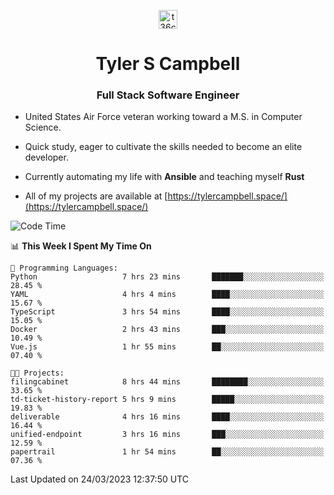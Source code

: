 <p align="center">
<a href="https://www.linkedin.com/in/t36campbell" target="blank"><img align="center" src="https://ik.imagekit.io/t36campbell/Portfolio/linkedin.png.original_m8bbGgPh6.png" alt="t36campbell" height="30" width="30" /></a>
</p>
<h1 align="center">Tyler S Campbell</h1>
<h3 align="center">Full Stack Software Engineer</h3>

* United States Air Force veteran working toward a M.S. in Computer Science.

* Quick study, eager to cultivate the skills needed to become an elite developer.

* Currently automating my life with **Ansible** and teaching myself **Rust**

* All of my projects are available at [https://tylercampbell.space/](https://tylercampbell.space/)

<!--START_SECTION:waka-->
![Code Time](http://img.shields.io/badge/Code%20Time-2%2C307%20hrs%2034%20mins-blue)

📊 **This Week I Spent My Time On** 

```text
💬 Programming Languages: 
Python                   7 hrs 23 mins       ███████░░░░░░░░░░░░░░░░░░   28.45 % 
YAML                     4 hrs 4 mins        ████░░░░░░░░░░░░░░░░░░░░░   15.67 % 
TypeScript               3 hrs 54 mins       ████░░░░░░░░░░░░░░░░░░░░░   15.05 % 
Docker                   2 hrs 43 mins       ███░░░░░░░░░░░░░░░░░░░░░░   10.49 % 
Vue.js                   1 hr 55 mins        ██░░░░░░░░░░░░░░░░░░░░░░░   07.40 % 

🐱‍💻 Projects: 
filingcabinet            8 hrs 44 mins       ████████░░░░░░░░░░░░░░░░░   33.65 % 
td-ticket-history-report 5 hrs 9 mins        █████░░░░░░░░░░░░░░░░░░░░   19.83 % 
deliverable              4 hrs 16 mins       ████░░░░░░░░░░░░░░░░░░░░░   16.44 % 
unified-endpoint         3 hrs 16 mins       ███░░░░░░░░░░░░░░░░░░░░░░   12.59 % 
papertrail               1 hr 54 mins        ██░░░░░░░░░░░░░░░░░░░░░░░   07.36 % 
```


 Last Updated on 24/03/2023 12:37:50 UTC
<!--END_SECTION:waka-->
